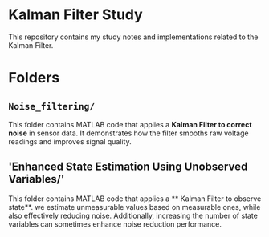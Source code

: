 # Kalman Filter Study

This repository contains my study notes and implementations related to the Kalman Filter.




# Folders

## `Noise_filtering/`

  
This folder contains MATLAB code that applies a **Kalman Filter to correct noise** in sensor data.
It demonstrates how the filter smooths raw voltage readings and improves signal quality.


## 'Enhanced State Estimation Using Unobserved Variables/'


This folder contains MATLAB code that applies a ** Kalman Filter to observe state**.
we estimate unmeasurable values based on measurable ones, while also effectively reducing noise. Additionally, increasing the number of state variables can sometimes enhance noise reduction performance.
